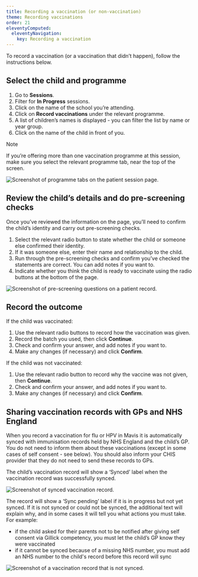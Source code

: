 ```yaml
---
title: Recording a vaccination (or non-vaccination)
theme: Recording vaccinations
order: 21
eleventyComputed:
  eleventyNavigation:
    key: Recording a vaccination
---
```


To record a vaccination (or a vaccination that didn’t happen), follow the instructions below.

## Select the child and programme

1. Go to **Sessions**.
2. Filter for **In Progress** sessions.
3. Click on the name of the school you’re attending.
4. Click on **Record vaccinations** under the relevant programme.
5. A list of children’s names is displayed - you can filter the list by name or year group.
6. Click on the name of the child in front of you.

> [!NOTE]
> If you’re offering more than one vaccination programme at this session, make sure you select the relevant programme tab, near the top of the screen.

![Screenshot of programme tabs on the patient session page.](/assets/images/session-programme-tabs.png)

## Review the child’s details and do pre-screening checks

Once you’ve reviewed the information on the page, you’ll need to confirm the child’s identity and carry out pre-screening checks.

1. Select the relevant radio button to state whether the child or someone else confirmed their identity.
2. If it was someone else, enter their name and relationship to the child.
3. Run through the pre-screening checks and confirm you’ve checked the statements are correct. You can add notes if you want to.
4. Indicate whether you think the child is ready to vaccinate using the radio buttons at the bottom of the page.

![Screenshot of pre-screening questions on a patient record.](/assets/images/session-child-pre-screen.png 'Mavis will ask a series of pre-screening questions before you record a vaccination.')

## Record the outcome

If the child was vaccinated:

1. Use the relevant radio buttons to record how the vaccination was given.
2. Record the batch you used, then click **Continue**.
3. Check and confirm your answer, and add notes if you want to.
4. Make any changes (if necessary) and click **Confirm**.

If the child was not vaccinated:

1. Use the relevant radio button to record why the vaccine was not given, then **Continue**.
2. Check and confirm your answer, and add notes if you want to.
3. Make any changes (if necessary) and click **Confirm**.

## Sharing vaccination records with GPs and NHS England

When you record a vaccination for flu or HPV in Mavis it is automatically synced with immunisation records held by NHS England and the child’s GP. You do not need to inform them about these vaccinations (except in some cases of self consent - see below). You should also inform your CHIS provider that they do not need to send these records to GPs.

The child’s vaccination record will show a ‘Synced’ label when the vaccination record was successfully synced.

![Screenshot of synced vaccination record.](/assets/images/fhir-imms-synced.png)

The record will show a ‘Sync pending’ label if it is in progress but not yet synced.
If it is not synced or could not be synced, the additional text will explain why, and in some cases it will tell you what actions you must take. For example:

- if the child asked for their parents not to be notified after giving self consent via Gillick competency, you must let the child’s GP know they were vaccinated
- if it cannot be synced because of a missing NHS number, you must add an NHS number to the child's record before this record will sync

![Screenshot of a vaccination record that is not synced.](/assets/images/fhir-imms-not-synced.png)
